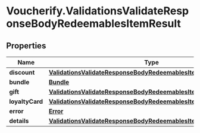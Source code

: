 # Voucherify.ValidationsValidateResponseBodyRedeemablesItemResult

## Properties

Name | Type | Description | Notes
------------ | ------------- | ------------- | -------------
**discount** | [**ValidationsValidateResponseBodyRedeemablesItemResultDiscount**](ValidationsValidateResponseBodyRedeemablesItemResultDiscount.md) |  | [optional] 
**bundle** | [**Bundle**](Bundle.md) |  | [optional] 
**gift** | [**ValidationsValidateResponseBodyRedeemablesItemResultGift**](ValidationsValidateResponseBodyRedeemablesItemResultGift.md) |  | [optional] 
**loyaltyCard** | [**ValidationsValidateResponseBodyRedeemablesItemResultLoyaltyCard**](ValidationsValidateResponseBodyRedeemablesItemResultLoyaltyCard.md) |  | [optional] 
**error** | [**Error**](Error.md) |  | [optional] 
**details** | [**ValidationsValidateResponseBodyRedeemablesItemResultDetails**](ValidationsValidateResponseBodyRedeemablesItemResultDetails.md) |  | [optional] 


